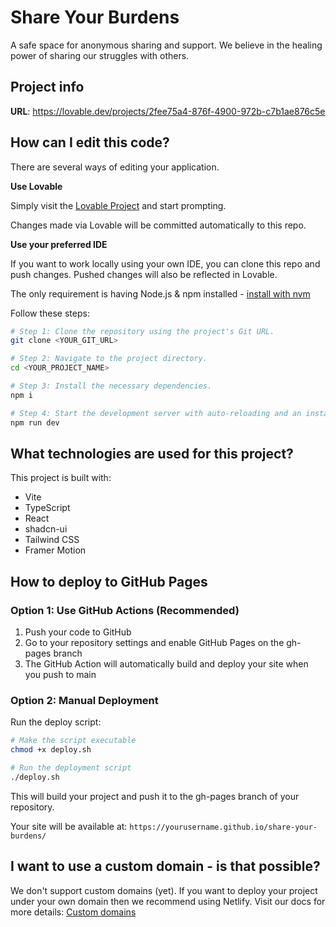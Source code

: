 
# Share Your Burdens

A safe space for anonymous sharing and support. We believe in the healing power of sharing our struggles with others.

## Project info

**URL**: https://lovable.dev/projects/2fee75a4-876f-4900-972b-c7b1ae876c5e

## How can I edit this code?

There are several ways of editing your application.

**Use Lovable**

Simply visit the [Lovable Project](https://lovable.dev/projects/2fee75a4-876f-4900-972b-c7b1ae876c5e) and start prompting.

Changes made via Lovable will be committed automatically to this repo.

**Use your preferred IDE**

If you want to work locally using your own IDE, you can clone this repo and push changes. Pushed changes will also be reflected in Lovable.

The only requirement is having Node.js & npm installed - [install with nvm](https://github.com/nvm-sh/nvm#installing-and-updating)

Follow these steps:

```sh
# Step 1: Clone the repository using the project's Git URL.
git clone <YOUR_GIT_URL>

# Step 2: Navigate to the project directory.
cd <YOUR_PROJECT_NAME>

# Step 3: Install the necessary dependencies.
npm i

# Step 4: Start the development server with auto-reloading and an instant preview.
npm run dev
```

## What technologies are used for this project?

This project is built with:

- Vite
- TypeScript
- React
- shadcn-ui
- Tailwind CSS
- Framer Motion

## How to deploy to GitHub Pages

### Option 1: Use GitHub Actions (Recommended)

1. Push your code to GitHub
2. Go to your repository settings and enable GitHub Pages on the gh-pages branch
3. The GitHub Action will automatically build and deploy your site when you push to main

### Option 2: Manual Deployment

Run the deploy script:

```sh
# Make the script executable
chmod +x deploy.sh

# Run the deployment script
./deploy.sh
```

This will build your project and push it to the gh-pages branch of your repository.

Your site will be available at: `https://yourusername.github.io/share-your-burdens/`

## I want to use a custom domain - is that possible?

We don't support custom domains (yet). If you want to deploy your project under your own domain then we recommend using Netlify. Visit our docs for more details: [Custom domains](https://docs.lovable.dev/tips-tricks/custom-domain/)
